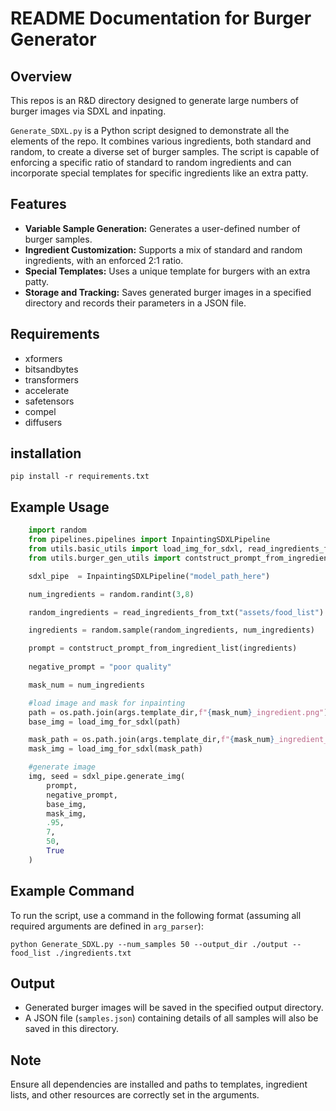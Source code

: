 # README Documentation for Burger Generator

## Overview

This repos is an R&D directory designed to generate large numbers of burger images via SDXL and inpating.

`Generate_SDXL.py` is a Python script designed to demonstrate all the elements of the repo. It combines various ingredients, both standard and random, to create a diverse set of burger samples. The script is capable of enforcing a specific ratio of standard to random ingredients and can incorporate special templates for specific ingredients like an extra patty.

## Features
- **Variable Sample Generation:** Generates a user-defined number of burger samples.
- **Ingredient Customization:** Supports a mix of standard and random ingredients, with an enforced 2:1 ratio.
- **Special Templates:** Uses a unique template for burgers with an extra patty.
- **Storage and Tracking:** Saves generated burger images in a specified directory and records their parameters in a JSON file.

## Requirements
- xformers
- bitsandbytes
- transformers
- accelerate
- safetensors
- compel
- diffusers

## installation
```
pip install -r requirements.txt
```

## Example Usage
```python
    import random
    from pipelines.pipelines import InpaintingSDXLPipeline
    from utils.basic_utils import load_img_for_sdxl, read_ingredients_from_txt
    from utils.burger_gen_utils import contstruct_prompt_from_ingredient_list

    sdxl_pipe  = InpaintingSDXLPipeline("model_path_here")

    num_ingredients = random.randint(3,8)

    random_ingredients = read_ingredients_from_txt("assets/food_list")

    ingredients = random.sample(random_ingredients, num_ingredients)

    prompt = contstruct_prompt_from_ingredient_list(ingredients)
    
    negative_prompt = "poor quality"

    mask_num = num_ingredients

    #load image and mask for inpainting
    path = os.path.join(args.template_dir,f"{mask_num}_ingredient.png")
    base_img = load_img_for_sdxl(path)

    mask_path = os.path.join(args.template_dir,f"{mask_num}_ingredient_mask.png")
    mask_img = load_img_for_sdxl(mask_path)

    #generate image
    img, seed = sdxl_pipe.generate_img(
        prompt, 
        negative_prompt,
        base_img,
        mask_img,
        .95,
        7,
        50,
        True
    )
```

## Example Command
To run the script, use a command in the following format (assuming all required arguments are defined in `arg_parser`):
```
python Generate_SDXL.py --num_samples 50 --output_dir ./output --food_list ./ingredients.txt
```

## Output
- Generated burger images will be saved in the specified output directory.
- A JSON file (`samples.json`) containing details of all samples will also be saved in this directory.

## Note
Ensure all dependencies are installed and paths to templates, ingredient lists, and other resources are correctly set in the arguments.